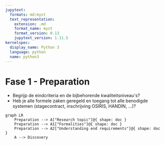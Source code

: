 ```yaml
---
jupytext:
  formats: md:myst
  text_representation:
    extension: .md
    format_name: myst
    format_version: 0.13
    jupytext_version: 1.11.5
kernelspec:
  display_name: Python 3
  language: python
  name: python3
---
```


# Fase 1 - Preparation

- Begrijp de eindcriteria en de bijbehorende kwaliteitsniveau's?
- Heb je alle formele zaken geregeld en toegang tot alle benodigde systemen (stagecontract, inschrijving OSIRIS, HANDIN, ...)?

```{mermaid}
graph LR
    Preparation --> A["Research topic"]@{ shape: doc }
    Preparation --> A1["Formalities"]@{ shape: doc }
    Preparation --> A2["Understanding end requirements"]@{ shape: doc }
    A --> Discovery
```

